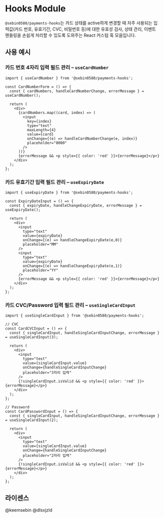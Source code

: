 # Hooks Module

`@sebin0580/payments-hooks`는 카드 상태를 active하게 변경할 때 자주 사용되는 입력값(카드 번호, 유효기간, CVC, 비밀번호 등)에 대한 유효성 검사, 상태 관리, 이벤트 핸들링을 손쉽게 처리할 수 있도록 도와주는 React 커스텀 훅 모음입니다.

## 사용 예시

### 카드 번호 4자리 입력 필드 관리 – `useCardNumber`
```tsx
import { useCardNumber } from '@sebin0580/payments-hooks';

const CardNumberForm = () => {
  const { cardNumbers, handleCardNumberChange, errorMessage } = useCardNumber();

  return (
    <div>
      {cardNumbers.map((card, index) => (
        <input
          key={index}
          type="text"
          maxLength={4}
          value={card}
          onChange={(e) => handleCardNumberChange(e, index)}
          placeholder="0000"
        />
      ))}
      {errorMessage && <p style={{ color: 'red' }}>{errorMessage}</p>}
    </div>
  );
};
```


### 카드 유효기간 입력 필드 관리 – `useExpiryDate`
```tsx
import { useExpiryDate } from '@sebin0580/payments-hooks';

const ExpiryDateInput = () => {
  const { expiryDate, handleChangeExpiryDate, errorMessage } = useExpiryDate();

  return (
    <div>
      <input
        type="text"
        value={expiryDate}
        onChange={(e) => handleChangeExpiryDate(e,0)}
        placeholder="MM"
      />
      <input
        type="text"
        value={expiryDate}
        onChange={(e) => handleChangeExpiryDate(e,1)}
        placeholder="YY"
      />
      {errorMessage && <p style={{ color: 'red' }}>{errorMessage}</p>}
    </div>
  );
};
```


### 카드 CVC/Password 입력 필드 관리 – `useSingleCardInput`
```tsx
import { useSingleCardInput } from '@sebin0580/payments-hooks';

// CVC
const CardCVCInput = () => {
  const { singleCardInput, handleSingleCardInputChange, errorMessage } = useSingleCardInput(3);

  return (
    <div>
      <input
        type="text"
        value={singleCardInput.value}
        onChange={handleSingleCardInputChange}
        placeholder="3자리 입력"
      />
      {!singleCardInput.isValid && <p style={{ color: 'red' }}>{errorMessage}</p>}
    </div>
  );
};

// Password
const CardPasswordInput = () => {
  const { singleCardInput, handleSingleCardInputChange, errorMessage } = useSingleCardInput(2);

  return (
    <div>
      <input
        type="text"
        value={singleCardInput.value}
        onChange={handleSingleCardInputChange}
        placeholder="2자리 입력"
      />
      {!singleCardInput.isValid && <p style={{ color: 'red' }}>{errorMessage}</p>}
    </div>
  );
};
```

## 라이센스
@keemsebin @dlsxjzld